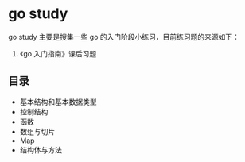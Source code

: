 # go study

go study 主要是搜集一些 go 的入门阶段小练习，目前练习题的来源如下：

1. 《go 入门指南》课后习题

## 目录

- 基本结构和基本数据类型
- 控制结构
- 函数
- 数组与切片
- Map
- 结构体与方法
